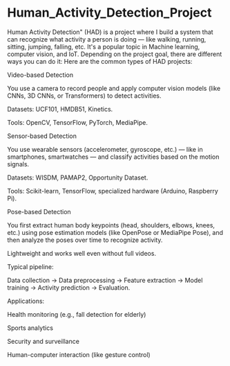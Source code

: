 # Human_Activity_Detection_Project
Human Activity Detection" (HAD) is a project where I build a system that can recognize what activity a person is doing — like walking, running, sitting, jumping, falling, etc. It's a popular topic in Machine learning, computer vision, and IoT. Depending on the project goal, there are different ways you can do it:
Here are the common types of HAD projects:

Video-based Detection

You use a camera to record people and apply computer vision models (like CNNs, 3D CNNs, or Transformers) to detect activities.

Datasets: UCF101, HMDB51, Kinetics.

Tools: OpenCV, TensorFlow, PyTorch, MediaPipe.

Sensor-based Detection

You use wearable sensors (accelerometer, gyroscope, etc.) — like in smartphones, smartwatches — and classify activities based on the motion signals.

Datasets: WISDM, PAMAP2, Opportunity Dataset.

Tools: Scikit-learn, TensorFlow, specialized hardware (Arduino, Raspberry Pi).

Pose-based Detection

You first extract human body keypoints (head, shoulders, elbows, knees, etc.) using pose estimation models (like OpenPose or MediaPipe Pose), and then analyze the poses over time to recognize activity.

Lightweight and works well even without full videos.

Typical pipeline:

Data collection → Data preprocessing → Feature extraction → Model training → Activity prediction → Evaluation.

Applications:

Health monitoring (e.g., fall detection for elderly)

Sports analytics

Security and surveillance

Human-computer interaction (like gesture control)



